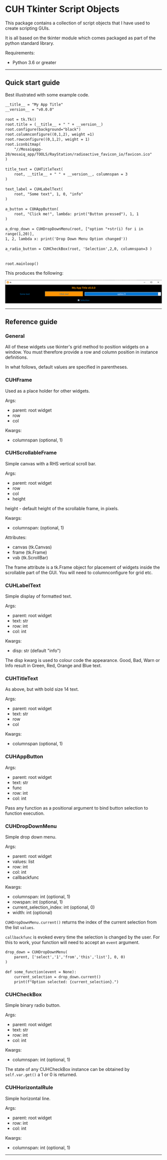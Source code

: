 # CUH Tkinter Script Objects 
This package contains a collection of script objects that I have used to create scripting GUIs. 

It is all based on the tkinter module which comes packaged as part of the python standard library.  

Requirements: 
- Python 3.6 or greater

---
## Quick start guide 
Best illustrated with some example code. 

```
__title__ = "My App Title"
__version__ = "v0.0.0"

root = tk.Tk() 
root.title = (__title__ + " " + __version__)
root.configure(background="black")
root.columnconfigure((0,1,2), weight =1)
root.rowconfigure((0,1,2), weight = 1)
root.iconbitmap(
    "//Mosaiqapp-20/mosaiq_app/TOOLS/RayStation/radioactive_favicon_io/favicon.ico"
)

title_text = CUHTitleText(
    root, __title__ + " " + __version__, columnspan = 3
)

text_label = CUHLabelText(
    root, "Some text", 1, 0, "info"
)

a_button = CUHAppButton(
    root, "Click me!", lambda: print("Button pressed"), 1, 1
)

a_drop_down = CUHDropDownMenu(root, ["option "+str(i) for i in range(1,20)], 
1, 2, lambda x: print('Drop Down Menu Option changed'))

a_radio_button = CUHCheckBox(root, 'Selection',2,0, columnspan=3 )


root.mainloop()
```

This produces the following:

![Example GUI](/widgets/example_gui.PNG "A simple GUI using CUH widgets.")

---
## Reference guide 

### General 
All of these widgets use tkinter's grid method to position widgets on a window. You must therefore provide a row and column position in instance definitions. 

In what follows, default values are specified in parentheses. 

### CUHFrame
Used as a place holder for other widgets. 

Args:
- parent: root widget 
- row
- col

Kwargs:
- columnspan (optional, 1)

### CUHScrollableFrame

Simple canvas with a RHS vertical scroll bar. 

Args: 
- parent: root widget
- row
- col
- height 

height - default height of the scrollable frame, in pixels. 

Kwargs: 
- columnspan: (optional, 1)

Attributes: 
- canvas (tk.Canvas)
- frame (tk.Frame)
- vsb (tk.ScrollBar)

The frame attribute is a tk.Frame object for placement of widgets inside the scrollable part of the GUI. 
You will need to columnconfigure for grid etc. 



### CUHLabelText
Simple display of formatted text. 

Args:
- parent: root widget 
- text: str 
- row: int
- col: int

Kwargs: 
- disp: str (default "info")

The disp kwarg is used to colour code the appearance. Good, Bad, Warn or Info result in Green, Red, Orange and Blue text. 

### CUHTitleText
As above, but with bold size 14 text. 

Args:
- parent: root widget 
- text: str
- row
- col

Kwargs:
- columnspan (optional, 1)

### CUHAppButton
Args:
- parent: root widget 
- text: str 
- func
- row: int
- col: int

Pass any function as a positional argument to bind button selection to function execution. 

### CUHDropDownMenu
Simple drop down menu. 

Args:
- parent: root widget 
- values: list 
- row: int
- col: int
- callbackfunc 

Kwargs:
- columnspan: int (optional, 1)
- rowspan: int (optional, 1)
- current_selection_index: int (optional, 0)
- width: int (optional)

`CUHDropDownMenu.current()` returns the index of the current selection from the list `values`. 

`callbackfunc` is evoked every time the selection is changed by the user. For this to work, your function will need to accept an `event` argument. 

```
drop_down = CUHDropDownMenu(
    parent, ['select','1','from','this','list'], 0, 0)
)

def some_function(event = None):
    current_selection = drop_down.current() 
    print(f"Option selected: {current_selection}.")
```

### CUHCheckBox
Simple binary radio button.

Args: 
- parent: root widget 
- text: str 
- row: int
- col: int

Kwargs: 
- columnspan: int (optional, 1)

The state of any CUHCheckBox instance can be obtained by `self.var.get()` a 1 or 0 is returned. 

### CUHHorizontalRule
Simple horizontal line. 

Args:
- parent: root widget 
- row: int
- col: int

Kwargs:
- columnspan: int (optional, 1)

----